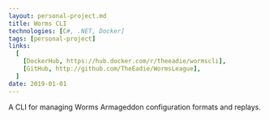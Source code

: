 ```yaml
---
layout: personal-project.md
title: Worms CLI
technologies: [C#, .NET, Docker]
tags: [personal-project]
links:
  [
    [DockerHub, https://hub.docker.com/r/theeadie/wormscli],
    [GitHub, http://github.com/TheEadie/WormsLeague],
  ]
date: 2019-01-01
---
```


A CLI for managing Worms Armageddon configuration formats and replays.
